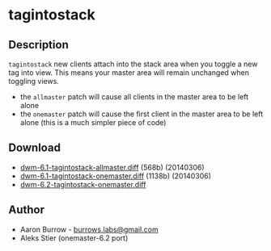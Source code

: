tagintostack
============

Description
-----------
`tagintostack` new clients attach into the stack area when you toggle a new tag
into view. This means your master area will remain unchanged when toggling
views.

* the `allmaster` patch will cause all clients in the master area to be left
  alone
* the `onemaster` patch will cause the first client in the master area to be left
  alone (this is a much simpler piece of code)

Download
--------
* [dwm-6.1-tagintostack-allmaster.diff](dwm-6.1-tagintostack-allmaster.diff) (568b) (20140306)
* [dwm-6.1-tagintostack-onemaster.diff](dwm-6.1-tagintostack-onemaster.diff) (1138b) (20140306)
* [dwm-6.2-tagintostack-onemaster.diff](dwm-6.2-tagintostack-onemaster.diff)

Author
------
* Aaron Burrow - <burrows.labs@gmail.com>
* Aleks Stier (onemaster-6.2 port)
